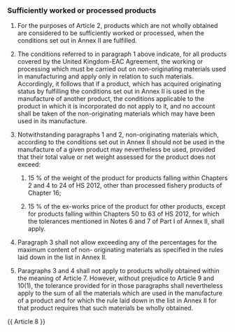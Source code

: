 ### Sufficiently worked or processed products

1. For the purposes of Article 2, products which are not wholly obtained are considered to be sufficiently worked or processed, when the conditions set out in Annex II are fulfilled.

2. The conditions referred to in paragraph 1 above indicate, for all products covered by the United Kingdom-EAC Agreement, the working or processing which must be carried out on non-originating materials used in manufacturing and apply only in relation to such materials. Accordingly, it follows that if a product, which has acquired originating status by fulfilling the conditions set out in Annex II is used in the manufacture of another product, the conditions applicable to the product in which it is incorporated do not apply to it, and no account shall be taken of the non-originating materials which may have been used in its manufacture.

3. Notwithstanding paragraphs 1 and 2, non-originating materials which, according to the conditions set out in Annex II should not be used in the manufacture of a given product may nevertheless be used, provided that their total value or net weight assessed for the product does not exceed:

   1. 15 % of the weight of the product for products falling within Chapters 2 and 4 to 24 of HS 2012, other than processed fishery products of Chapter 16;

   2. 15 % of the ex-works price of the product for other products, except for products falling within Chapters 50 to 63 of HS 2012, for which the tolerances mentioned in Notes 6 and 7 of Part I of Annex II, shall apply.

4. Paragraph 3 shall not allow exceeding any of the percentages for the maximum content of non- originating materials as specified in the rules laid down in the list in Annex II.

5. Paragraphs 3 and 4 shall not apply to products wholly obtained within the meaning of Article 7. However, without prejudice to Article 9 and 10(1), the tolerance provided for in those paragraphs shall nevertheless apply to the sum of all the materials which are used in the manufacture of a product and for which the rule laid down in the list in Annex II for that product requires that such materials be wholly obtained.

{{ Article 8 }}
